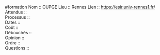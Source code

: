 #formation
Nom ::  CUPGE
Lieu ::  Rennes
Lien ::  https://esir.univ-rennes1.fr/
Attendus ::  
Processus ::  
Dates ::  
Coût ::  
Débouchés ::  
Opinion ::  
Ordre ::  
Questions ::  
